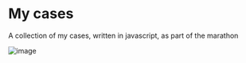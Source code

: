 # My cases
A collection of my cases, written in javascript, as part of the marathon

![image](https://user-images.githubusercontent.com/70915888/135771884-7820ddb4-1377-42a2-bb24-d72640402419.png)

